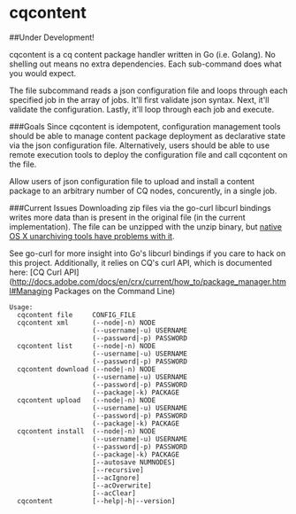 cqcontent
=========
##Under Development!

cqcontent is a cq content package handler written in Go (i.e. Golang). No shelling out
means no extra dependencies. Each sub-command does what you would expect. 

The file subcommand reads a json configuration file and loops through each specified job 
in the array of jobs. It'll first validate json syntax. Next, it'll validate the configuration. 
Lastly, it'll loop through each job and execute. 

###Goals
Since cqcontent is idempotent, configuration management tools should be able to manage content 
package deployment as declarative state via the json configuration file. Alternatively, users 
should be able to use remote execution tools to deploy the configuration file and call cqcontent 
on the file. 

Allow users of json configuration file to upload and install a content package to an arbitrary 
number of CQ nodes, concurently, in a single job. 

###Current Issues
Downloading zip files via the go-curl libcurl bindings writes more data than is present in the 
original file (in the current implementation). The file can be unzipped with the unzip binary,
but [native OS X unarchiving tools have problems with it](http://osxdaily.com/2013/02/13/open-zip-cpgz-file/). 

See go-curl for more insight into Go's libcurl bindings if
you care to hack on this project. Additionally, it relies on CQ's 
curl API, which is documented here: [CQ Curl API](http://docs.adobe.com/docs/en/crx/current/how_to/package_manager.html#Managing Packages on the Command Line)
```
Usage:
  cqcontent file     CONFIG_FILE
  cqcontent xml      (--node|-n) NODE
                     (--username|-u) USERNAME
                     (--password|-p) PASSWORD
  cqcontent list     (--node|-n) NODE
                     (--username|-u) USERNAME
                     (--password|-p) PASSWORD
  cqcontent download (--node|-n) NODE
                     (--username|-u) USERNAME
                     (--password|-p) PASSWORD
                     (--package|-k) PACKAGE
  cqcontent upload   (--node|-n) NODE
                     (--username|-u) USERNAME
                     (--password|-p) PASSWORD
                     (--package|-k) PACKAGE
  cqcontent install  (--node|-n) NODE
                     (--username|-u) USERNAME
                     (--password|-p) PASSWORD
                     (--package|-k) PACKAGE
                     [--autosave NUMNODES]
                     [--recursive]
                     [--acIgnore]
                     [--acOverwrite]
                     [--acClear]
  cqcontent          [--help|-h|--version]
```
